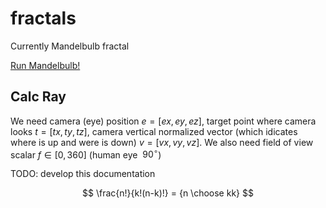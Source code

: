 # fractals
Currently Mandelbulb fractal

[Run Mandelbulb!](http://htmlpreview.github.io/?https://github.com/kamil-kielczewski/fractals/blob/master/mandelbulb.html)

## Calc Ray

We  need camera (eye) position $e = [ex,ey,ez]$, target point where camera looks $t= [tx,ty,tz]$, camera vertical normalized vector (which idicates where is up and were is down)  $v=[vx,vy,vz]$. We also need field of view scalar $f \in [0,360]$ (human eye $~90^\circ$)

TODO: develop this documentation

$$
\frac{n!}{k!(n-k)!} = {n \choose kk}
$$



